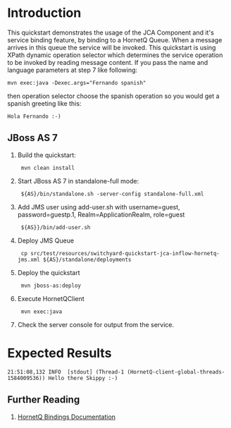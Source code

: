Introduction
============
This quickstart demonstrates the usage of the JCA Component and it's service
binding feature, by binding to a HornetQ Queue. When a message arrives in this
queue the service will be invoked.  This quickstart is using XPath dynamic
operation selector which determines the service operation to be invoked by
reading message content. If you pass the name and language parameters at step 7
like following:

    mvn exec:java -Dexec.args="Fernando spanish"

then operation selector choose the spanish operation so you would get a spanish greeting like this:

    Hola Fernando :-)

JBoss AS 7
----------
1. Build the quickstart:

        mvn clean install

2. Start JBoss AS 7 in standalone-full mode:

        ${AS}/bin/standalone.sh -server-config standalone-full.xml

3. Add JMS user using add-user.sh with username=guest, password=guestp.1, Realm=ApplicationRealm, role=guest

        ${AS}}/bin/add-user.sh

4. Deploy JMS Queue

        cp src/test/resources/switchyard-quickstart-jca-inflow-hornetq-jms.xml ${AS}/standalone/deployments

5. Deploy the quickstart

        mvn jboss-as:deploy

6. Execute HornetQClient

        mvn exec:java

7. Check the server console for output from the service.

Expected Results
================
```
21:51:08,132 INFO  [stdout] (Thread-1 (HornetQ-client-global-threads-1584009536)) Hello there Skippy :-)
```

## Further Reading

1. [HornetQ Bindings Documentation](https://docs.jboss.org/author/display/SWITCHYARD/JCA)
